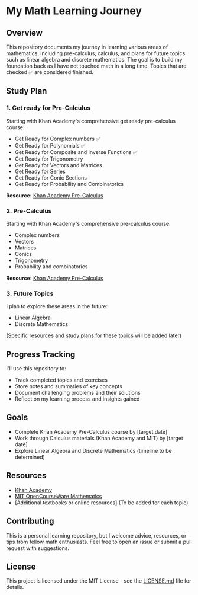 # My Math Learning Journey

## Overview
This repository documents my journey in learning various areas of mathematics, including pre-calculus, calculus, and plans for future topics such as linear algebra and discrete mathematics. The goal is to build my foundation back as I have not touched math in a long time. Topics that are checked ✅ are considered finished.

## Study Plan

### 1. Get ready for Pre-Calculus
Starting with Khan Academy's comprehensive get ready pre-calculus course:

- Get Ready for Complex numbers ✅
- Get Ready for Polynomials ✅
- Get Ready for Composite and Inverse Functions ✅
- Get Ready for Trigonometry 
- Get Ready for Vectors and Matrices
- Get Ready for Series 
- Get Ready for Conic Sections
- Get Ready for Probability and Combinatorics 

**Resource:** [Khan Academy Pre-Calculus](https://www.khanacademy.org/math/get-ready-for-precalculus)

### 2. Pre-Calculus
Starting with Khan Academy's comprehensive pre-calculus course:

- Complex numbers
- Vectors
- Matrices
- Conics
- Trigonometry
- Probability and combinatorics

**Resource:** [Khan Academy Pre-Calculus](https://www.khanacademy.org/math/precalculus)

### 3. Future Topics
I plan to explore these areas in the future:

- Linear Algebra
- Discrete Mathematics

(Specific resources and study plans for these topics will be added later)

## Progress Tracking
I'll use this repository to:
- Track completed topics and exercises
- Store notes and summaries of key concepts
- Document challenging problems and their solutions
- Reflect on my learning process and insights gained

## Goals
- Complete Khan Academy Pre-Calculus course by [target date]
- Work through Calculus materials (Khan Academy and MIT) by [target date]
- Explore Linear Algebra and Discrete Mathematics (timeline to be determined)

## Resources
- [Khan Academy](https://www.khanacademy.org/math)
- [MIT OpenCourseWare Mathematics](https://ocw.mit.edu/courses/mathematics/)
- [Additional textbooks or online resources] (To be added for each topic)

## Contributing
This is a personal learning repository, but I welcome advice, resources, or tips from fellow math enthusiasts. Feel free to open an issue or submit a pull request with suggestions.

## License
This project is licensed under the MIT License - see the [LICENSE.md](LICENSE.md) file for details.

